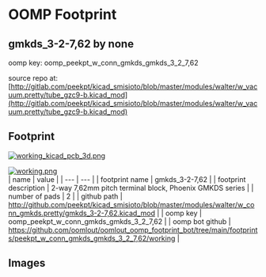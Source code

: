 # OOMP Footprint  
## gmkds_3-2-7,62  by none  
  
oomp key: oomp_peekpt_w_conn_gmkds_gmkds_3_2_7,62  
  
source repo at: [http://gitlab.com/peekpt/kicad_smisioto/blob/master/modules/walter/w_vacuum.pretty/tube_gzc9-b.kicad_mod](http://gitlab.com/peekpt/kicad_smisioto/blob/master/modules/walter/w_vacuum.pretty/tube_gzc9-b.kicad_mod)  
## Footprint  
  
[![working_kicad_pcb_3d.png](working_kicad_pcb_3d_600.png)](working_kicad_pcb_3d.png)  
  
[![working.png](working_600.png)](working.png)  
| name | value | 
| --- | --- | 
| footprint name | gmkds_3-2-7,62 | 
| footprint description | 2-way 7,62mm pitch terminal block, Phoenix GMKDS series | 
| number of pads | 2 | 
| github path | http://github.com/peekpt/kicad_smisioto/blob/master/modules/walter/w_conn_gmkds.pretty/gmkds_3-2-7,62.kicad_mod | 
| oomp key | oomp_peekpt_w_conn_gmkds_gmkds_3_2_7,62 | 
| oomp bot github | https://github.com/oomlout/oomlout_oomp_footprint_bot/tree/main/footprints/peekpt_w_conn_gmkds_gmkds_3_2_7,62/working | 
## Images  
